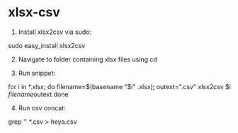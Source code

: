 # xlsx-csv

1. Install xlsx2csv via sudo:

  sudo easy_install xlsx2csv
  
2. Navigate to folder containing xlsx files using cd

3. Run snippet:

  for i in *.xlsx;
   do
    filename=$(basename "$i" .xlsx);
    outext=".csv" 
    xlsx2csv $i $filename$outext
  done

4. Run csv concat:

  grep '' *.csv > heya.csv
